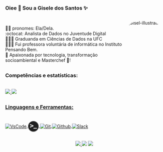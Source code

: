 ### Oiee 🤟 Sou a Gisele dos Santos ✨  
##
<p>
<img align="right" alt="Gisel-illustration" height="150" style="border-radius:50px;" src="https://imgur.com/MVJOwER.png"> <br>
✌🏽 pronomes: Ela/Dela. <br>
:octocat: Analista de Dados no Juventude Digital <br>
👩🏽‍💻 Graduanda em Ciências de Dados na UFC <br>
👩🏽‍🏫 Fui professora voluntária de informática no Instituto Pensando Bem. <br>
💜 Apaixonada por tecnologia, transformação socioambiental e Masterchef 🤪! <br>
</p>
<div>    
  
##
  ### Competências e estatísticas:
  <a href="https://github.com/Giselz"><br>
  <img height="150em" src="https://github-readme-stats.vercel.app/api?username=Giselz&show_icons=true&theme=midnight-purple&include_all_commits=true&count_private=true"/>
  <img height="150em" src="https://github-readme-stats.vercel.app/api/top-langs/?username=Giselz&layout=compact&langs_count=7&theme=midnight-purple"/>
</div>
    
##
  ### Linguagens e Ferramentas:
<div style="display: inline_block"><br>
  <img align="center" alt="VsCode" height="30" width="40" src="https://cdn.jsdelivr.net/gh/devicons/devicon/icons/vscode/vscode-original.svg">
  <img align="center" alt="Terminal" height="35" width="35" src="https://raw.githubusercontent.com/github/explore/80688e429a7d4ef2fca1e82350fe8e3517d3494d/topics/terminal/terminal.png">
  <img align="center" alt="Git" height="30" width="40" src="https://cdn.jsdelivr.net/gh/devicons/devicon/icons/git/git-original.svg">
  <img align="center" alt="Github" height="30" width="40" src="https://cdn.jsdelivr.net/gh/devicons/devicon/icons/github/github-original.svg">
  <img align="center" alt="Slack" height="30" width="40" src="https://cdn.jsdelivr.net/gh/devicons/devicon/icons/slack/slack-original.svg"/>
</div>
  
##
<div align="center"> 
  <a href = "mailto:giseledosantos@outlook.com"><img src="https://img.shields.io/badge/Microsoft_Outlook-0078D4?style=for-the-badge&logo=microsoft-outlook&logoColor=white"" target="_blank"</a>
  <a href="https://discord.gg/gisele#7008" target="_blank"><img src="https://img.shields.io/badge/Discord-7289DA?style=for-the-badge&logo=discord&logoColor=white" target="_blank"></a> 
  <a href="https://www.linkedin.com/in/giseledossantos/" target="_blank"><img src="https://img.shields.io/badge/-LinkedIn-%230077B5?style=for-the-badge&logo=linkedin&logoColor=white" target="_blank"></a> 
</div>

